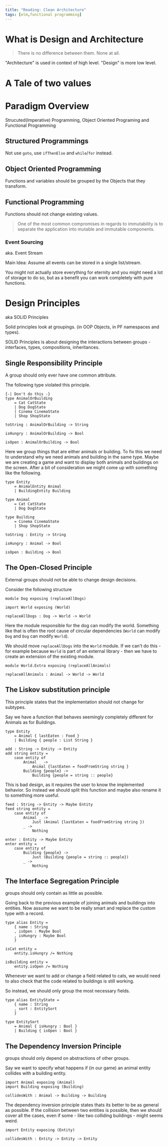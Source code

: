 ```yaml
---
title: "Reading: Clean Architecture"
tags: [elm,functional programming]
---
```

# What is Design and Architecture

> There is no difference between them. None at all.

"Architecture" is used in context of high level. "Design" is more low level.

# A Tale of two values

# Paradigm Overview

Strucuted(Imperative) Programming, Object Oriented Programing and Functional Programming

## Structured Programmings

Not use `goto`, use `ifThenElse` and `while`/`for` instead.

## Object Oriented Programming

Functions and variables should be grouped by the Objects that they transform.

## Functional Programming

Functions should not change existing values.

> One of the most common compromises in regards to immutability is to separate the application into mutable and immutable components.

### Event Sourcing

aka. Event Stream

Main Idea: Assume all events can be stored in a single list/stream.

You might not actually store everything for eternity and you might need a lot of storage to do so, but as a benefit you can work completely with pure functions.

# Design Principles

aka SOLID Principles

Solid principles look at groupings. (in OOP Objects, in PF namespaces and types).

SOLID Principles is about designing the interactions between groups - interfaces, types, compositions, inheritances.

## Single Responsibility Principle

A group should only ever have one common attribute.

The following type violated this principle.

```
{-| Don't do this -}
type AnimalOrBuilding
    = Cat CatState
    | Dog DogState
    | Cinema CinemaState
    | Shop ShopState

toString : AnimalOrBuilding -> String

isHungry : AnimalOrBuilding -> Bool

isOpen : AnimalOrBuilding -> Bool
```

Here we group things that are either animals or building. To fix this we need to understand why we need animals and building in the same type. Maybe we are creating a game and want to display both animals and buildings on the screen. After a bit of consideration we might come up with something like the following.

```
type Entity
    = AnimalEntity Animal
    | BuildingEntity Building

type Animal
    = Cat CatState
    | Dog DogState

type Building
    = Cinema CinemaState
    | Shop ShopState

toString : Entity -> String

isHungry : Animal -> Bool

isOpen : Building -> Bool
```

## The Open-Closed Principle

External groups should not be able to change design decisions.

Consider the following structure

```
module Dog exposing (replaceAllDogs)

import World exposing (World)

replaceAllDogs : Dog -> World -> World
```

Here the module responsible for the dog can modify the world. Something like that is often the root cause of circular dependencies (`World` can modify `Dog` and `Dog` can modify `World`).

We should move `replaceAllDogs` into the `World` module. If we can't do this - for example because `World` is part of an external library - then we have to create an extension of the existing module.

```
module World.Extra exposing (replaceAllAnimals)

replaceAllAnimals : Animal -> World -> World
```

## The Liskov substitution principle

This principle states that the implementation should not change for subtypes.

Say we have a function that behaves seemingly completely different for Animals as for Buildings.

```
type Entity
    = Animal { lastEaten : Food }
    | Building { people : List String }

add : String -> Entity -> Entity
add string entity =
    case entity of
        Animal _ ->
            Animal {lastEaten = foodFromString string }
        Building {people} ->
            Building {people = string :: people} 
```

This is bad design, as it requires the user to know the implemented behavior. So instead we should split this function and maybe also rename it to something more useful.

```
feed : String -> Entity -> Maybe Entity
feed string entity =
    case entity of
        Animal _ ->
            Just (Animal {lastEaten = foodFromString string })
        _ ->
            Nothing

enter : Entity -> Maybe Entity
enter entity =
    case entity of
        Building {people} ->
            Just (Building {people = string :: people})
        _ ->
            Nothing
```

## The Interface Segregation Principle

groups should only contain as little as possible.

Going back to the previous example of joining animals and buildings into entities. Now assume we want to be really smart and replace the custom type with a record.

```
type alias Entity =
    { name : String
    , isOpen : Maybe Bool
    , isHungry : Maybe Bool
    }

isCat entity =
    entity.isHungry /= Nothing

isBuilding entity =
    entity.isOpen /= Nothing
```

Whenever we want to add or change a field related to cats, we would need to also check that the code related to buildings is still working.

So instead, we should only group the most necessary fields.

```
type alias EntityState =
    { name : String
    , sort : EntitySort
    }

type EntitySort
    = Animal { isHungry : Bool }
    | Building { isOpen : Bool }
```
## The Dependency Inversion Principle

groups should only depend on abstractions of other groups.

Say we want to specify what happens if (in our game) an animal entity collides with a building entity.

```
import Animal exposing (Animal)
import Building exposing (Building)

collidesWith : Animal -> Building -> Building
```

The dependency inversion principle states thats its better to be as general as possible. If the collision between two entities is possible, then we should cover all the cases, even if some - like two colliding buildings - might seems weird.

```
import Entity exposing (Entity)

collidesWith : Entity -> Entity -> Entity
```